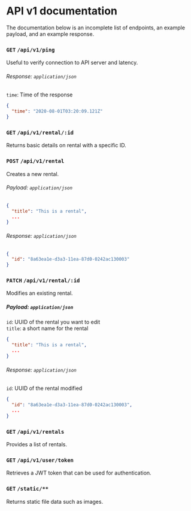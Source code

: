# API v1 documentation
The documentation below is an incomplete list of endpoints, an example payload, and an example response.

### `GET` `/api/v1/ping`
Useful to verify connection to API server and latency.

###### Response: `application/json`
`time`: Time of the response
```json
{
  "time": "2020-08-01T03:20:09.121Z"
}
```

### `GET` `/api/v1/rental/:id`
Returns basic details on rental with a specific ID.

### `POST` `/api/v1/rental`
Creates a new rental.

###### Payload: `application/json`
```json
{
  "title": "This is a rental",
  ...
}
```

###### Response: `application/json`
```json
{
  "id": "8a63ea1e-d3a3-11ea-87d0-0242ac130003"
}
```

### `PATCH` `/api/v1/rental/:id`
Modifies an existing rental.

##### Payload: `application/json`
`id`: UUID of the rental you want to edit<br>
`title`: a short name for the rental
```json
{
  "title": "This is a rental",
  ...
}
```

###### Response: `application/json`
`id`: UUID of the rental modified
```json
{
  "id": "8a63ea1e-d3a3-11ea-87d0-0242ac130003",
  ...
}
```

### `GET` `/api/v1/rentals`
Provides a list of rentals.

### `GET` `/api/v1/user/token`
Retrieves a JWT token that can be used for authentication.

### `GET` `/static/**`
Returns static file data such as images.
